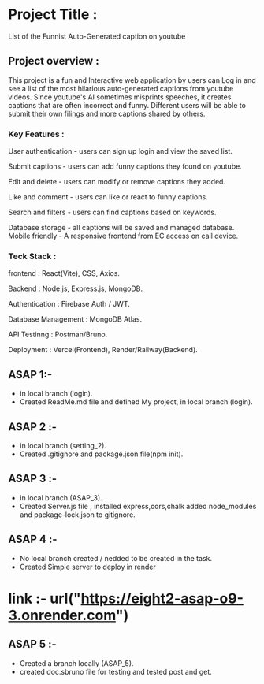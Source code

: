 # Project Title :

List of the Funnist Auto-Generated caption on youtube

## Project overview :

This project is a fun and Interactive web application by users can Log in and see a list of the most hilarious auto-generated captions from youtube videos. Since youtube's AI sometimes misprints speeches, it creates captions that are often incorrect and funny. Different users will be able to submit their own filings and more captions shared by others.

### Key Features :

User authentication - users can sign up login and view the saved list.

Submit captions - users can add funny captions they found on youtube.

Edit and delete - users can modify or remove captions they added.

Like and comment - users can like or react to funny captions.

Search and filters - users can find captions based on keywords.

Database storage - all captions will be saved and managed database. Mobile friendly - A responsive frontend from EC access on call device.

### Teck Stack :

frontend : React(Vite), CSS, Axios.

Backend : Node.js, Express.js, MongoDB.

Authentication : Firebase Auth / JWT.

Database Management : MongoDB Atlas.

API Testinng : Postman/Bruno.

Deployment : Vercel(Frontend), Render/Railway(Backend).



## ASAP 1:- 
 -  in local branch (login).
 - Created ReadMe.md file and defined My project, in local branch (login).

## ASAP 2 :- 
 - in local branch (setting_2).
 - Created .gitignore and package.json file(npm init).

 ## ASAP 3 :-
  - in local branch (ASAP_3).
  - Created Server.js file , installed express,cors,chalk added node_modules and package-lock.json to gitignore.

## ASAP 4 :-
 - No local branch created / nedded to be created in the task.
 - Created Simple server to deploy in render 
# link :- url("https://eight2-asap-o9-3.onrender.com")


## ASAP 5 :-
 - Created a branch locally (ASAP_5).
 - created doc.sbruno file for testing and tested post and get.
 



